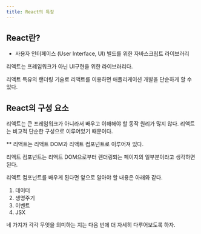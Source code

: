 ```yaml
---
title: React의 특징
---
```


## React란?
- 사용자 인터페이스 (User Interface, UI) 빌드를 위한 자바스크립트 라이브러리

리액트는 프레임워크가 아닌 UI구현을 위한 라이브러리다.

리액트 특유의 랜더링 기술로 리액트를 이용하면 애플리케이션 개발을 단순하게 할 수 있다.


## React의 구성 요소
리액트는 큰 프레임워크가 아니라서 배우고 이해해야 할 동작 원리가 많지 않다. 리액트는 비교적 단순한 구성으로 이루어있기 때문이다.

** 리액트는 리액트 DOM과 리액트 컴포넌트로 이루어져 있다.

리액트 컴포넌트는 리액트 DOM으로부터 렌더링되는 페이지의 일부분이라고 생각하면 된다.

리액트 컴포넌트를 배우게 된다면 앞으로 알아야 할 내용은 아래와 같다.

1. 데이터
2. 생명주기
3. 이벤트
4. JSX

네 가지가 각각 무엇을 의미하는 지는 다음 번에 더 자세히 다루어보도록 하자.